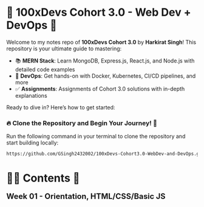 # 🚀 100xDevs Cohort 3.0 - Web Dev + DevOps 🚀

Welcome to my notes repo of **100xDevs Cohort 3.0** by **Harkirat Singh**!
This repository is your ultimate guide to mastering:

- 📚 **MERN Stack**: Learn MongoDB, Express.js, React.js, and Node.js with detailed code examples
- 📝 **DevOps**: Get hands-on with Docker, Kubernetes, CI/CD pipelines, and more
- ✅ **Assignments**: Assignments of Cohort 3.0 solutions with in-depth explanations

Ready to dive in? Here’s how to get started:

### 🔥 **Clone the Repository and Begin Your Journey! 💫**

Run the following command in your terminal to clone the repository and start building locally:

```bash
https://github.com/GSingh2432002/100xDevs-Cohort3.0-WebDev-and-DevOps.git
```

# 👨‍💻 **Contents** 👀
<details>
    <summary style="display: inline; font-size: 20px; font-weight: 700; cursor: pointer;" title="Click on me to Expand">Week 01 - Orientation, HTML/CSS/Basic JS</summary>
        ## 📚 [ Week 01 - Orientation, HTML/CSS/Basic JS] <br>
            ### 💻 [**1.1 - Web Dev + Devops Orientation**] <br>
            ### 💻 [**1.2 - Basics of JavaScript**]
</details>